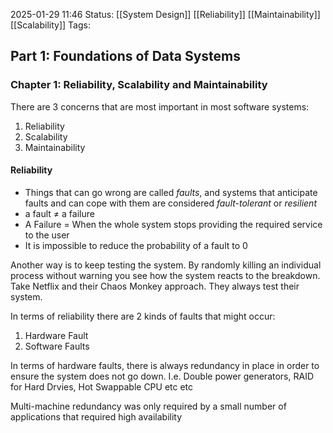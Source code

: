 2025-01-29 11:46
Status: [[System Design]] [[Reliability]] [[Maintainability]] [[Scalability]]
Tags:



## Part 1: Foundations of Data Systems
### Chapter 1: Reliability, Scalability and Maintainability
There are 3 concerns that are most important in most software systems:
1. Reliability
2. Scalability
3. Maintainability

#### Reliability
- Things that can go wrong are called *faults*, and systems that anticipate faults and can cope with them are considered *fault-tolerant* or *resilient*
-  a fault ≠ a failure
- A Failure = When the whole system stops providing the required service to the user
- It is impossible to reduce the probability of a fault to 0

Another way is to keep testing the system. By randomly killing an individual process without warning you see how the system reacts to the breakdown. Take Netflix and their Chaos Monkey approach. 
They always test their system.

In terms of reliability there are 2 kinds of faults that might occur:
1. Hardware Fault
2. Software Faults

In terms of hardware faults, there is always redundancy in place in order to ensure the system does not go down. I.e. Double power generators, RAID for Hard Drvies, Hot Swappable CPU etc etc

Multi-machine redundancy was only required by a small number of applications that required high availability





